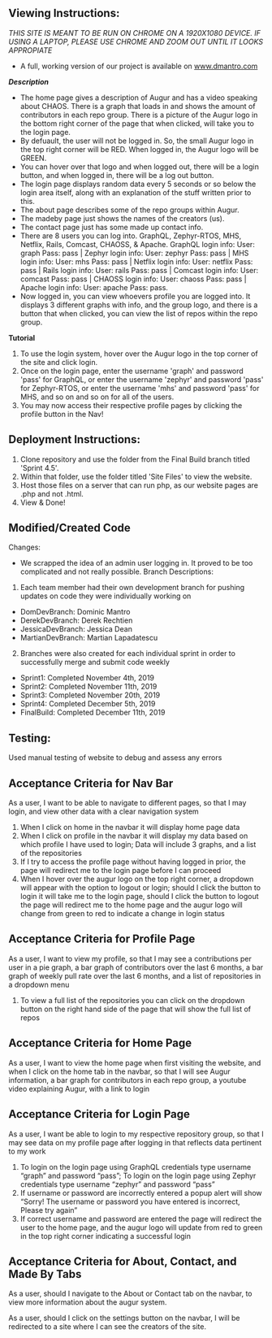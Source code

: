 ## Viewing Instructions: 
 *THIS SITE IS MEANT TO BE RUN ON CHROME ON A 1920X1080 DEVICE. IF USING A LAPTOP, PLEASE USE CHROME AND ZOOM OUT UNTIL IT LOOKS APPROPIATE*
- A full, working version of our project is available on www.dmantro.com

***Description***
- The home page gives a description of Augur and has a video speaking about CHAOS. There is a graph that loads in and shows the amount of contributors in each repo group. There is a picture of the Augur logo in the bottom right corner of the page that when clicked, will take you to the login page.
- By defuault, the user will not be logged in. So, the small Augur logo in the top right corner will be RED. When logged in, the Augur logo will be GREEN.
- You can hover over that logo and when logged out, there will be a login button, and when logged in, there will be a log out button.
- The login page displays random data every 5 seconds or so below the login area itself, along with an explanation of the stuff written prior to this.
- The about page describes some of the repo groups within Augur.
- The madeby page just shows the names of the creators (us).
- The contact page just has some made up contact info.
- There are 8 users you can log into. GraphQL, Zephyr-RTOS, MHS, Netflix, Rails, Comcast, CHAOSS, & Apache. GraphQL login info: User: graph Pass: pass | Zephyr login info: User: zephyr Pass: pass | MHS login info: User: mhs Pass: pass | Netflix login info: User: netflix Pass: pass | Rails login info: User: rails Pass: pass | Comcast login info: User: comcast Pass: pass | CHAOSS login info: User: chaoss Pass: pass | Apache login info: User: apache Pass: pass.
- Now logged in, you can view whoevers profile you are logged into. It displays 3 different graphs with info, and the group logo, and there is a button that when clicked, you can view the list of repos within the repo group.

**Tutorial**
1. To use the login system, hover over the Augur logo in the top corner of the site and click login. 
2. Once on the login page, enter the username 'graph' and password 'pass' for GraphQL, or enter the username 'zephyr' and password 'pass' for Zephyr-RTOS, or enter the username 'mhs' and password 'pass' for MHS, and so on and so on for all of the users.
3. You may now access their respective profile pages by clicking the profile button in the Nav!

## Deployment Instructions:

1. Clone repository and use the folder from the Final Build branch titled 'Sprint 4.5'.
2. Within that folder, use the folder titled 'Site Files' to view the website.
3. Host those files on a server that can run php, as our website pages are .php and not .html.
4. View & Done!

## Modified/Created Code
Changes:
- We scrapped the idea of an admin user logging in. It proved to be too complicated and not really possible.
Branch Descriptions: 
1. Each team member had their own development branch for pushing updates on code they were individually working on
 - DomDevBranch: Dominic Mantro
 - DerekDevBranch: Derek Rechtien
 - JessicaDevBranch: Jessica Dean
 - MartianDevBranch: Martian Lapadatescu
2. Branches were also created for each individual sprint in order to successfully merge and submit code weekly
 - Sprint1: Completed November 4th, 2019
 - Sprint2: Completed November 11th, 2019
 - Sprint3: Completed November 20th, 2019
 - Sprint4: Completed December 5th, 2019
 - FinalBuild: Completed December 11th, 2019

## Testing: 
Used manual testing of website to debug and assess any errors 

## Acceptance Criteria for Nav Bar 
As a user, I want to be able to navigate to different pages, so that I may login, and view other data with a clear navigation system
1. When I click on home in the navbar it will display home page data
2. When I click on profile in the navbar it will display my data based on which profile I have used to login; Data will include 3 graphs, and a list of the repositories
3. If I try to access the profile page without having logged in prior, the page will redirect me to the login page before I can proceed
4. When I hover over the augur logo on the top right corner, a dropdown will appear with the option to logout or login; should I click the button to login it will take me to the login page, should I click the button to logout the page will redirect me to the home page and the augur logo will change from green to red to indicate a change in login status

## Acceptance Criteria for Profile Page
As a user, I want to view my profile, so that I may see a contributions per user in a pie graph, a bar graph of contributors over the last 6 months, a bar graph of weekly pull rate over the last 6 months, and a list of repositories in a dropdown menu
1. To view a full list of the repositories you can click on the dropdown button on the right hand side of the page that will show the full list of repos

## Acceptance Criteria for Home Page
As a user, I want to view the home page when first visiting the website, and when I click on the home tab in the navbar, so that I will see Augur information, a bar graph for contributors in each repo group, a youtube video explaining Augur, with a link to login

## Acceptance Criteria for Login Page
As a user, I want be able to login to my respective repository group, so that I may see data on my profile page after logging in that reflects data pertinent to my work
1. To login on the login page using GraphQL credentials type username “graph” and password “pass”; To login on the login page using Zephyr credentials type username “zephyr” and password “pass”
2. If username or password are incorrectly entered a popup alert will show “Sorry! The username or password you have entered is incorrect, Please try again”
3. If correct username and password are entered the page will redirect the user to the home page, and the augur logo will update from red to green in the top right corner indicating a successful login

## Acceptance Criteria for About, Contact, and Made By Tabs
As a user, should I navigate to the About or Contact tab on the navbar, to view more information about the augur system.

As a user, should I click on the settings button on the navbar, I will be redirected to a site where I can see the creators of the site.
